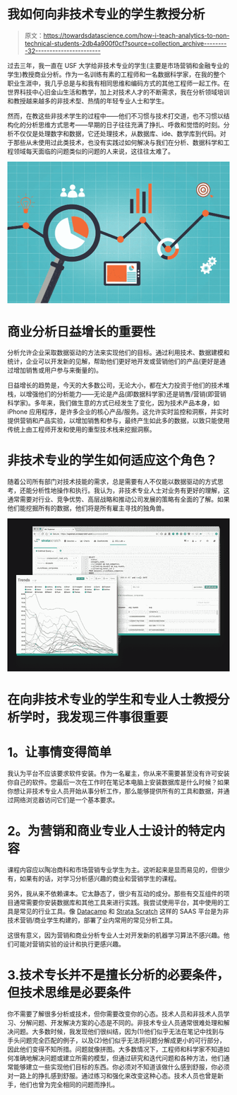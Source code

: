 # 我如何向非技术专业的学生教授分析

> 原文：<https://towardsdatascience.com/how-i-teach-analytics-to-non-technical-students-2db4a900f0cf?source=collection_archive---------32----------------------->

过去三年，我一直在 USF 大学给非技术专业的学生(主要是市场营销和金融专业的学生)教授商业分析。作为一名训练有素的工程师和一名数据科学家，在我的整个职业生涯中，我几乎总是与和我有相同思维和编码方式的其他工程师一起工作。在世界科技中心旧金山生活和教学，加上对技术人才的不断需求，我在分析领域培训和教授越来越多的非技术型、热情的年轻专业人士和学生。

然而，在教这些非技术学生的过程中——他们不习惯与技术打交道，也不习惯以结构化的分析思维方式思考——早期的日子往往充满了挣扎、呼救和觉悟的时刻。分析不仅仅是处理数字和数据，它还处理技术，从数据库、ide、数学库到代码。对于那些从未使用过此类技术，也没有实践过如何解决与我们在分析、数据科学和工程领域每天面临的问题类似的问题的人来说，这往往太难了。

![](img/4ad5b0c9a258913e375bbdc10929a136.png)

# **商业分析日益增长的重要性**

分析允许企业采取数据驱动的方法来实现他们的目标。通过利用技术、数据建模和统计，企业可以开发新的见解，帮助他们更好地开发或营销他们的产品(更好是通过增加销售或用户参与来衡量的)。

日益增长的趋势是，今天的大多数公司，无论大小，都在大力投资于他们的技术堆栈，以增强他们的分析能力——无论是产品(即数据科学家)还是销售/营销(即营销科学家)。多年来，我们做生意的方式已经发生了变化，因为技术产品本身，如 iPhone 应用程序，是许多企业的核心产品/服务。这允许实时监控和洞察，并实时提供营销和产品实验，以增加销售和参与，最终产生如此多的数据，以致只能使用传统上由工程师开发和使用的重型技术栈来挖掘洞察。

# **非技术专业的学生如何适应这个角色？**

随着公司所有部门对技术技能的需求，总是需要有人不仅能以数据驱动的方式思考，还能分析性地操作和执行。我认为，非技术专业人士对业务有更好的理解，这通常需要对行业、竞争优势、高层战略和推动公司发展的策略有全面的了解。如果他们能挖掘所有的数据，他们将是所有雇主寻找的独角兽。

![](img/971bc1c1f8fa7898b8fe0f1d28f94b5b.png)

# **在向非技术专业的学生和专业人士教授分析学时，我发现三件事很重要**

# **1。让事情变得简单**

我认为平台不应该要求软件安装。作为一名雇主，你从来不需要甚至没有许可安装你自己的软件。您最后一次在工作时在笔记本电脑上安装数据库是什么时候？如果你想让非技术专业人员开始从事分析工作，那么能够提供所有的工具和数据，并通过网络浏览器访问它们是一个基本要求。

# **2。为营销和商业专业人士设计的特定内容**

课程内容应以陶冶商科和市场营销专业学生为主。这听起来是显而易见的，但很少有，如果有的话，对学习分析感兴趣的商业和营销学生的课程。

另外，我从来不依赖课本。它太静态了，很少有互动的成分。那些有交互组件的项目通常需要你安装数据库和其他工具来进行实践。我尝试使用平台，其中使用的工具是常见的行业工具。像 [Datacamp](http://datacamp.com) 和 [Strata Scratch](http://stratascratch.com) 这样的 SAAS 平台是为非技术营销/商业学生构建的，部署了业内常用的常见分析工具。

这很有意义，因为营销和商业分析专业人士对开发新的机器学习算法不感兴趣。他们可能对营销实验的设计和执行更感兴趣。

# 3.**技术专长并不是擅长分析的必要条件，但技术思维是必要条件**

你不需要了解很多分析或技术，但你需要改变你的心态。技术人员和非技术人员学习、分解问题、开发解决方案的心态是不同的。非技术专业人员通常很难处理和解决问题。大多数时候，我发现他们很纠结，因为(1)他们似乎无法在笔记中找到与手头问题完全匹配的例子，以及(2)他们似乎无法将问题分解成更小的可行部分，因此他们变得不知所措。问题就像拼图。大多数情况下，工程师和科学家不知道如何准确地解决问题或建立所需的模型，但通过研究和迭代问题和各种方法，他们通常能够建立一些实现他们目标的东西。你必须对不知道该做什么感到舒服，你必须对一路上的挣扎感到舒服。通过练习和强化来改变这种心态。技术人员也曾是新手，他们也曾为完全相同的问题而挣扎。